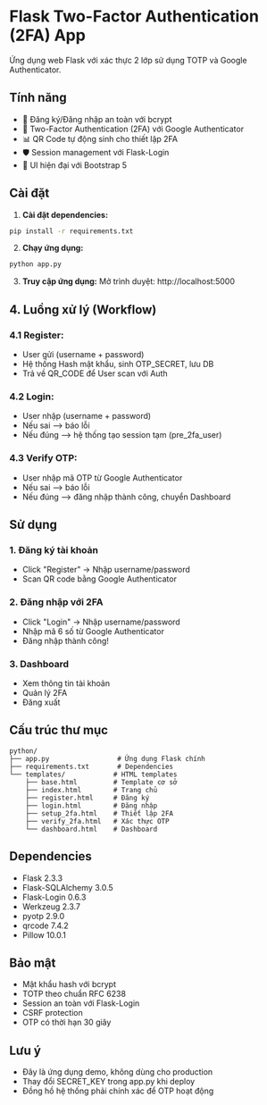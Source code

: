 # Flask Two-Factor Authentication (2FA) App

Ứng dụng web Flask với xác thực 2 lớp sử dụng TOTP và Google Authenticator.

## Tính năng

- 🔐 Đăng ký/Đăng nhập an toàn với bcrypt
- 📱 Two-Factor Authentication (2FA) với Google Authenticator
- 📊 QR Code tự động sinh cho thiết lập 2FA
- 🛡️ Session management với Flask-Login
- 🎨 UI hiện đại với Bootstrap 5

## Cài đặt

1. **Cài đặt dependencies:**
```bash
pip install -r requirements.txt
```

2. **Chạy ứng dụng:**
```bash
python app.py
```

3. **Truy cập ứng dụng:**
Mở trình duyệt: http://localhost:5000

## 4. Luồng xử lý (Workflow)

### 4.1 Register:
- User gửi (username + password)
- Hệ thống Hash mật khẩu, sinh OTP_SECRET, lưu DB
- Trả về QR_CODE để User scan với Auth

### 4.2 Login:
- User nhập (username + password)
- Nếu sai --> báo lỗi
- Nếu đúng --> hệ thống tạo session tạm (pre_2fa_user)

### 4.3 Verify OTP:
- User nhập mã OTP từ Google Authenticator
- Nếu sai --> báo lỗi
- Nếu đúng --> đăng nhập thành công, chuyển Dashboard

## Sử dụng

### 1. Đăng ký tài khoản
- Click "Register" → Nhập username/password
- Scan QR code bằng Google Authenticator

### 2. Đăng nhập với 2FA
- Click "Login" → Nhập username/password
- Nhập mã 6 số từ Google Authenticator
- Đăng nhập thành công!

### 3. Dashboard
- Xem thông tin tài khoản
- Quản lý 2FA
- Đăng xuất

## Cấu trúc thư mục

```
python/
├── app.py                 # Ứng dụng Flask chính
├── requirements.txt       # Dependencies
└── templates/            # HTML templates
    ├── base.html         # Template cơ sở
    ├── index.html        # Trang chủ
    ├── register.html     # Đăng ký
    ├── login.html        # Đăng nhập
    ├── setup_2fa.html    # Thiết lập 2FA
    ├── verify_2fa.html   # Xác thực OTP
    └── dashboard.html    # Dashboard
```

## Dependencies

- Flask 2.3.3
- Flask-SQLAlchemy 3.0.5
- Flask-Login 0.6.3
- Werkzeug 2.3.7
- pyotp 2.9.0
- qrcode 7.4.2
- Pillow 10.0.1

## Bảo mật

- Mật khẩu hash với bcrypt
- TOTP theo chuẩn RFC 6238
- Session an toàn với Flask-Login
- CSRF protection
- OTP có thời hạn 30 giây

## Lưu ý

- Đây là ứng dụng demo, không dùng cho production
- Thay đổi SECRET_KEY trong app.py khi deploy
- Đồng hồ hệ thống phải chính xác để OTP hoạt động
